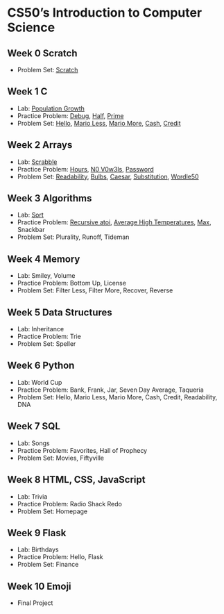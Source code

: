 # CS50’s Introduction to Computer Science

## Week 0 Scratch

- Problem Set: [Scratch](/scratch)

## Week 1 C

- Lab: [Population Growth](/population)
- Practice Problem: [Debug](/debug), [Half](/half), [Prime](/prime)
- Problem Set: [Hello](/hello), [Mario Less](/mario-less), [Mario More](mario-more), [Cash](/cash), [Credit](/credit)

## Week 2 Arrays

- Lab: [Scrabble](/scrabble)
- Practice Problem: [Hours](/hours), [N0 V0w3ls](/no-vowels), [Password](/password)
- Problem Set: [Readability](/readability), [Bulbs](/bulbs), [Caesar](/caesar), [Substitution](/substitution), [Wordle50](/wordle)

## Week 3 Algorithms

- Lab: [Sort](/sort)
- Practice Problem: [Recursive atoi](/atoi), [Average High Temperatures](/temps), [Max](/max), Snackbar
- Problem Set: Plurality, Runoff, Tideman

## Week 4 Memory

- Lab: Smiley, Volume
- Practice Problem: Bottom Up, License
- Problem Set: Filter Less, Filter More, Recover, Reverse

## Week 5 Data Structures

- Lab: Inheritance
- Practice Problem: Trie
- Problem Set: Speller

## Week 6 Python

- Lab: World Cup
- Practice Problem: Bank, Frank, Jar, Seven Day Average, Taqueria
- Problem Set: Hello, Mario Less, Mario More, Cash, Credit, Readability, DNA

## Week 7 SQL

- Lab: Songs
- Practice Problem: Favorites, Hall of Prophecy
- Problem Set: Movies, Fiftyville

## Week 8 HTML, CSS, JavaScript

- Lab: Trivia
- Practice Problem: Radio Shack Redo
- Problem Set: Homepage

## Week 9 Flask

- Lab: Birthdays
- Practice Problem: Hello, Flask
- Problem Set: Finance

## Week 10 Emoji

- Final Project
